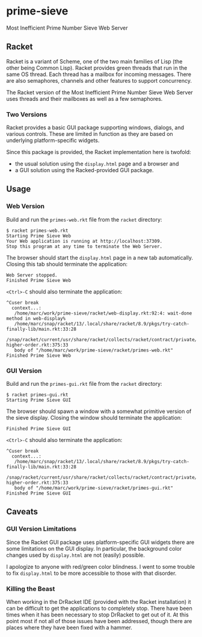 # prime-sieve

Most Inefficient Prime Number Sieve Web Server

## Racket

Racket is a variant of Scheme, one of the two main families of Lisp (the other being Common Lisp).
Racket provides green threads that run in the same OS thread.
Each thread has a mailbox for incoming messages.
There are also semaphores, channels and other features to support concurrency.

The Racket version of the Most Inefficient Prime Number Sieve Web Server uses threads and their mailboxes
as well as a few semaphores.

### Two Versions

Racket provides a basic GUI package supporting windows, dialogs, and various controls.
These are limited in function as they are based on underlying platform-specific widgets.

Since this package is provided, the Racket implementation here is twofold:
* the usual solution using the `display.html` page and a browser and
* a GUI solution using the Racked-provided GUI package.

## Usage

### Web Version

Build and run the `primes-web.rkt` file from the `racket` directory:
```shell
$ racket primes-web.rkt
Starting Prime Sieve Web
Your Web application is running at http://localhost:37309.
Stop this program at any time to terminate the Web Server.
```
The browser should start the `display.html` page in a new tab automatically.
Closing this tab should terminate the application:
```
Web Server stopped.
Finished Prime Sieve Web
```
`<Ctrl>-C` should also terminate the application:
```
^Cuser break
  context...:
   /home/marc/work/prime-sieve/racket/web-display.rkt:92:4: wait-done method in web-display%
   /home/marc/snap/racket/13/.local/share/racket/8.9/pkgs/try-catch-finally-lib/main.rkt:33:28
   /snap/racket/current/usr/share/racket/collects/racket/contract/private/arrow-higher-order.rkt:375:33
   body of "/home/marc/work/prime-sieve/racket/primes-web.rkt"
Finished Prime Sieve Web
```

### GUI Version

Build and run the `primes-gui.rkt` file from the `racket` directory:
```shell
$ racket primes-gui.rkt
Starting Prime Sieve GUI
```
The browser should spawn a window with a somewhat primitive version of the sieve display.
Closing the window should terminate the application:
```
Finished Prime Sieve GUI
```
`<Ctrl>-C` should also terminate the application:
```
^Cuser break
  context...:
   /home/marc/snap/racket/13/.local/share/racket/8.9/pkgs/try-catch-finally-lib/main.rkt:33:28
   /snap/racket/current/usr/share/racket/collects/racket/contract/private/arrow-higher-order.rkt:375:33
   body of "/home/marc/work/prime-sieve/racket/primes-gui.rkt"
Finished Prime Sieve GUI
```

## Caveats

### GUI Version Limitations

Since the Racket GUI package uses platform-specific GUI widgets there are some limitations on the GUI display.
In particular, the background color changes used by `display.html` are not (easily) possible.

I apologize to anyone with red/green color blindness.
I went to some trouble to fix `display.html` to be more accessible to those with that disorder.

### Killing the Beast

When working in the DrRacket IDE (provided with the Racket installation) it can be difficult
to get the applications to completely stop.
There have been times when it has been necessary to stop DrRacket to get out of it.
At this point most if not all of those issues have been addressed,
though there are places where they have been fixed with a hammer.
